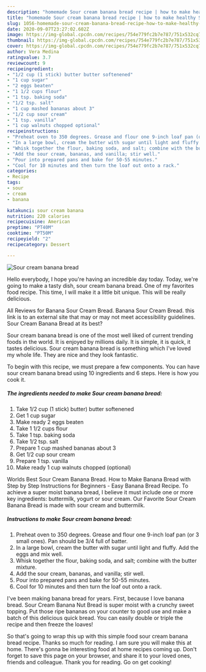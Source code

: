 ```yaml
---
description: "homemade Sour cream banana bread recipe | how to make healthy Sour cream banana bread"
title: "homemade Sour cream banana bread recipe | how to make healthy Sour cream banana bread"
slug: 1056-homemade-sour-cream-banana-bread-recipe-how-to-make-healthy-sour-cream-banana-bread
date: 2020-09-07T23:27:02.602Z
image: https://img-global.cpcdn.com/recipes/754e779fc2b7e787/751x532cq70/sour-cream-banana-bread-recipe-main-photo.jpg
thumbnail: https://img-global.cpcdn.com/recipes/754e779fc2b7e787/751x532cq70/sour-cream-banana-bread-recipe-main-photo.jpg
cover: https://img-global.cpcdn.com/recipes/754e779fc2b7e787/751x532cq70/sour-cream-banana-bread-recipe-main-photo.jpg
author: Vera Medina
ratingvalue: 3.7
reviewcount: 9
recipeingredient:
- "1/2 cup (1 stick) butter butter softenened"
- "1 cup sugar"
- "2 eggs beaten"
- "1 1/2 cups flour"
- "1 tsp. baking soda"
- "1/2 tsp. salt"
- "1 cup mashed bananas about 3"
- "1/2 cup sour cream"
- "1 tsp. vanilla"
- "1 cup walnuts chopped optional"
recipeinstructions:
- "Preheat oven to 350 degrees. Grease and flour one 9-inch loaf pan (or 3 small ones). Pan should be 3/4 full of batter."
- "In a large bowl, cream the butter with sugar until light and fluffy. Add the eggs and mix well."
- "Whisk together the flour, baking soda, and salt; combine with the butter mixture."
- "Add the sour cream, bananas, and vanilla; stir well."
- "Pour into prepared pans and bake for 50-55 minutes."
- "Cool for 10 minutes and then turn the loaf out onto a rack."
categories:
- Recipe
tags:
- sour
- cream
- banana

katakunci: sour cream banana 
nutrition: 220 calories
recipecuisine: American
preptime: "PT40M"
cooktime: "PT50M"
recipeyield: "2"
recipecategory: Dessert

---
```



![Sour cream banana bread](https://img-global.cpcdn.com/recipes/754e779fc2b7e787/751x532cq70/sour-cream-banana-bread-recipe-main-photo.jpg)

Hello everybody, I hope you're having an incredible day today. Today, we're going to make a tasty dish, sour cream banana bread. One of my favorites food recipe. This time, I will make it a little bit unique. This will be really delicious.

All Reviews for Banana Sour Cream Bread. Banana Sour Cream Bread. this link is to an external site that may or may not meet accessibility guidelines. Sour Cream Banana Bread at its best?

Sour cream banana bread is one of the most well liked of current trending foods in the world. It is enjoyed by millions daily. It is simple, it is quick, it tastes delicious. Sour cream banana bread is something which I've loved my whole life. They are nice and they look fantastic.


To begin with this recipe, we must prepare a few components. You can have sour cream banana bread using 10 ingredients and 6 steps. Here is how you cook it.

<!--inarticleads1-->

##### The ingredients needed to make Sour cream banana bread:

1. Take 1/2 cup (1 stick) butter) butter softenened
1. Get 1 cup sugar
1. Make ready 2 eggs beaten
1. Take 1 1/2 cups flour
1. Take 1 tsp. baking soda
1. Take 1/2 tsp. salt
1. Prepare 1 cup mashed bananas about 3
1. Get 1/2 cup sour cream
1. Prepare 1 tsp. vanilla
1. Make ready 1 cup walnuts chopped (optional)


Worlds Best Sour Cream Banana Bread. How to Make Banana Bread with Step by Step Instructions for Beginners - Easy Banana Bread Recipe. To achieve a super moist banana bread, I believe it must include one or more key ingredients: buttermilk, yogurt or sour cream. Our Favorite Sour Cream Banana Bread is made with sour cream and buttermilk. 

<!--inarticleads2-->

##### Instructions to make Sour cream banana bread:

1. Preheat oven to 350 degrees. Grease and flour one 9-inch loaf pan (or 3 small ones). Pan should be 3/4 full of batter.
1. In a large bowl, cream the butter with sugar until light and fluffy. Add the eggs and mix well.
1. Whisk together the flour, baking soda, and salt; combine with the butter mixture.
1. Add the sour cream, bananas, and vanilla; stir well.
1. Pour into prepared pans and bake for 50-55 minutes.
1. Cool for 10 minutes and then turn the loaf out onto a rack.


I&#39;ve been making banana bread for years. First, because I love banana bread. Sour Cream Banana Nut Bread is super moist with a crunchy sweet topping. Put those ripe bananas on your counter to good use and make a batch of this delicious quick bread. You can easily double or triple the recipe and then freeze the loaves! 

So that's going to wrap this up with this simple food sour cream banana bread recipe. Thanks so much for reading. I am sure you will make this at home. There's gonna be interesting food at home recipes coming up. Don't forget to save this page on your browser, and share it to your loved ones, friends and colleague. Thank you for reading. Go on get cooking!
